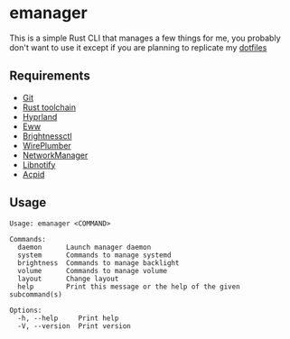 # emanager

This is a simple Rust CLI that manages a few things for me, 
you probably don't want to use it except if you are planning to replicate my [dotfiles](https://github.com/emsquid/dotfiles)

## Requirements

- [Git](https://git-scm.com/downloads)
- [Rust toolchain](https://www.rust-lang.org/tools/install)
- [Hyprland](https://hyprland.org)
- [Eww](https://elkowar.github.io/eww)
- [Brightnessctl](https://github.com/Hummer12007/brightnessctl)
- [WirePlumber](https://pipewire.pages.freedesktop.org/wireplumber)
- [NetworkManager](https://wiki.archlinux.org/title/NetworkManager)
- [Libnotify](https://gitlab.gnome.org/GNOME/libnotify)
- [Acpid](https://wiki.archlinux.org/title/Acpid)

## Usage

```
Usage: emanager <COMMAND>

Commands:
  daemon      Launch manager daemon
  system      Commands to manage systemd
  brightness  Commands to manage backlight
  volume      Commands to manage volume
  layout      Change layout
  help        Print this message or the help of the given subcommand(s)

Options:
  -h, --help     Print help
  -V, --version  Print version
```
